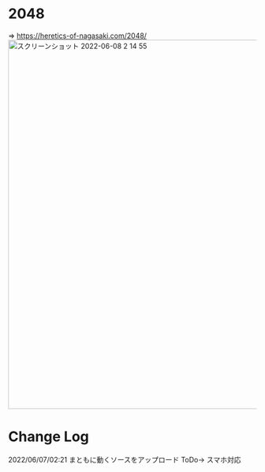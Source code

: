 # 2048
=> https://heretics-of-nagasaki.com/2048/
<img width="747" alt="スクリーンショット 2022-06-08 2 14 55" src="https://user-images.githubusercontent.com/77357587/172443443-caac45af-43ad-4351-a2a8-de4e650a96ad.png">

# Change Log
2022/06/07/02:21 まともに動くソースをアップロード ToDo-> スマホ対応
